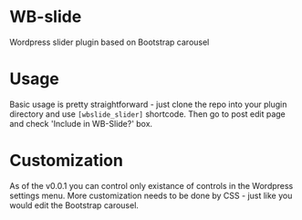 # WB-slide
Wordpress slider plugin based on Bootstrap carousel

# Usage
Basic usage is pretty straightforward - just clone the repo into your plugin directory and use `[wbslide_slider]` shortcode. Then go to post edit page and check 'Include in WB-Slide?' box.

# Customization
As of the v0.0.1 you can control only existance of controls in the Wordpress settings menu. More customization needs to be done by CSS - just like you would edit the Bootstrap carousel.
